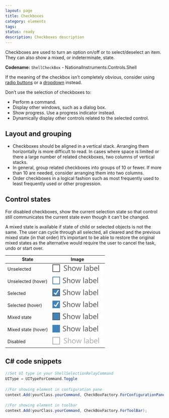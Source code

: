 ```yaml
---
layout: page
title: Checkboxes
category: elements
tags:
status: ready
description: Checkboxes description
---
```

Checkboxes are used to turn an option on/off or to select/deselect an item. They can also show a mixed, or indeterminate, state.  

**Codename:** `ShellCheckBox` - NationalInstruments.Controls.Shell  

If the meaning of the checkbox isn’t completely obvious, consider using [radio buttons](radio-buttons/) or a [dropdown](dropdowns/) instead.

Don’t use the selection of checkboxes to:  
  - Perform a command. 
  - Display other windows, such as a dialog box. 
  - Show progress. Use a progress indicator instead. 
  - Dynamically display other controls related to the selected control.

## Layout and grouping
- Checkboxes should be aligned in a vertical stack. Arranging them horizontally is more difficult to read. In cases where space is limited or there a large number of related checkboxes, two columns of vertical stacks.
- In general, group related checkboxes into groups of 10 or fewer. If more than 10 are needed, consider arranging them into two columns.
- Order checkboxes in a logical fashion such as most frequently used to least frequently used or other progression.

## Control states
For disabled checkboxes, show the current selection state so that control still communicates the current state even though it can't be changed.

A mixed state is available if state of child or selected objects is not the same.  The user can cycle through all selected, all cleared and the previous mixed state (in that order) It’s important to be able to restore the original mixed states as the alternative would require the user to cancel the task, undo or start over.

| State               | Image               | 
| ------------------- |:-------------------:| 
| Unselected          | ![Alt text](images/elements/checkboxes/checkboxes-normal.svg)             |
| Unselected (hover)  | ![Alt text](images/elements/checkboxes/checkboxes-hover-normal.svg)       |
| Selected            | ![Alt text](images/elements/checkboxes/checkboxes-selected.svg)           |
| Selected (hover)    | ![Alt text](images/elements/checkboxes/checkboxes-hover-selected.svg)     |
| Mixed state         | ![Alt text](images/elements/checkboxes/checkboxes-mixed-state.svg)        |
| Mixed state (hover) | ![Alt text](images/elements/checkboxes/checkboxes-hover-mixed-state.svg)  |
| Disabled            | ![Alt text](images/elements/checkboxes/checkboxes-disabled.svg)           |

## C# code snippets

```cs
//Set UI type in your ShellSelectionRelayCommand
UIType = UITypeForCommand.Toggle 

//For showing element in configuration pane
context.Add(yourClass.yourCommand, CheckBoxFactory.ForConfigurationPane);

//For showing element in toolbar
context.Add(yourClass.yourCommand, CheckBoxFactory.ForToolBar);
```



